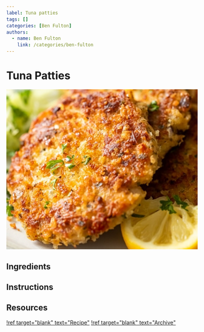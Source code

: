 ```yaml
---
label: Tuna patties
tags: []
categories: [Ben Fulton]
authors:
  - name: Ben Fulton
    link: /categories/ben-fulton
---
```


# Tuna Patties
![A favorite from our college days.](/static/banners/tuna-patties.jpg)

## Ingredients

## Instructions

## Resources
[!ref target="blank" text="Recipe"](http://...)
[!ref target="blank" text="Archive"](https://archive.is/...)
